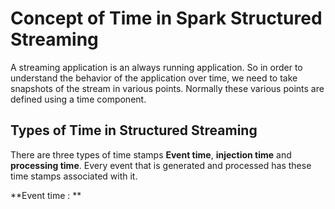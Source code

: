 
# Concept of Time in Spark Structured Streaming

A streaming application is an always running application. So in order to understand the behavior of the application over time, we need to take snapshots of the stream in various points. Normally these various points are defined using a time component.

## Types of Time in Structured Streaming
There are three types of time stamps **Event time**, **injection time** and **processing time**. Every event that is generated and processed has these time stamps associated with it.

**Event time : ** 
<!--stackedit_data:
eyJoaXN0b3J5IjpbNDc0MDU3OTI3LDM5OTM4NDM2LDE5NjY0MD
I3NzYsMTg2Mzg4ODk5Nyw3NTIyMTAzNzUsLTI5OTY2MTI2OSwt
MTUyMjM0MTI4NywtNDc0NDY3MTIxLDg1ODYyMDQ2NCw3ODcxMj
cyNTEsLTE4NDc2OTYzNzcsLTE2OTMxMzgzNTEsMTY1NjEzMjYy
OCwyNDE3Mzg0NzcsNjg0MjA1MzcwLDE2MDA0MDM0MzEsLTcyNz
AxNTAwNywtOTU5MTM5Mjc4LDk4NTYzNTY1NCwtMTU0MjYwODI1
NF19
-->